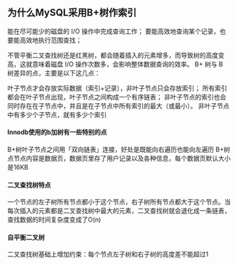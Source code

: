 ## 为什么MySQL采用B+树作索引

能在尽可能少的磁盘的 I/O 操作中完成查询工作；
要能高效地查询某个记录，也要能高效地执行范围查找；

不管平衡二叉查找树还是红黑树，都会随着插入的元素增多，而导致树的高度变高，这就意味着磁盘 I/O 操作次数多，会影响整体数据查询的效率。
B+ 树与 B 树差异的点，主要是以下这几点：

叶子节点才会存放实际数据（索引+记录），非叶子节点只会存放索引；
所有索引都会在叶子节点出现，叶子节点之间构成一个有序链表；
非叶子节点的索引也会同时存在在子节点中，并且是在子节点中所有索引的最大（或最小）。
非叶子节点中有多少个子节点，就有多少个索引

#### Innodb使用的b加树有一些特别的点

B+树叶子节点之间用「双向链表」连接，好处是既能向右遍历也能向左遍历
B+树点节点内容是数据页，数据页里存了用户记录以及各种信息，每个数据页默认大小是16KB

#### 二叉查找树特点

一个节点的左子树所有节点都小于这个节点，右子树所有节点都大于这个节点。当每次插入的元素都是二叉查找树中最大的元素，二叉查找树就会退化成一条链表，查找数据的时间复杂度变成了O(n)

#### 自平衡二叉树

二叉查找树基础上增加约束：每个节点左子树和右子树的高度差不能超过1